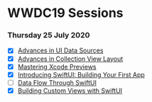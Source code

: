 # WWDC19 Sessions

### Thursday 25 July 2020

- [x] [Advances in UI Data Sources](https://developer.apple.com/videos/play/wwdc2019/220/)
- [x] [Advances in Collection View Layout](https://developer.apple.com/videos/play/wwdc2019/215/)
- [x] [Mastering Xcode Previews](https://developer.apple.com/videos/play/wwdc2019/233/)
- [x] [Introducing SwiftUI: Building Your First App](https://developer.apple.com/videos/play/wwdc2019/204/)
- [ ] [Data Flow Through SwiftUI](https://developer.apple.com/videos/play/wwdc2019/226/)
- [x] [Building Custom Views with SwiftUI](https://developer.apple.com/videos/play/wwdc2019/237/)
